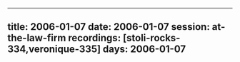 
---
title: 2006-01-07
date:  2006-01-07
session: at-the-law-firm
recordings: [stoli-rocks-334,veronique-335]
days: 2006-01-07
---
